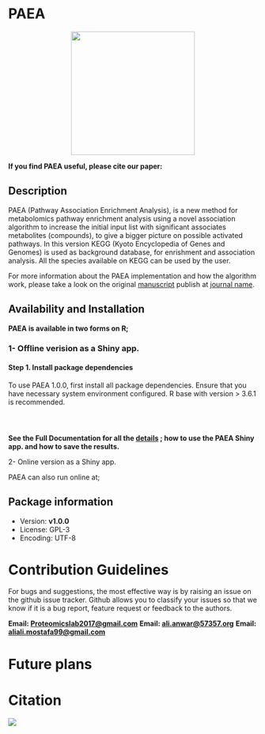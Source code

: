 # PAEA

<p align="center">
  <img width="250" height="250" src="https://github.com/AliYoussef96/PEAA/blob/main/logos/paealogo.png">
</p>


**If you find PAEA useful, please cite our paper:**


## Description

PAEA (Pathway Association Enrichment Analysis), is a new method for metabolomics pathway enrichment analysis using a novel association algorithm to increase the initial input list with significant associates metabolites (compounds), to give a bigger picture on possible activated pathways. In this version KEGG (Kyoto Encyclopedia of Genes and Genomes) is used as background database, for enrishment and association analysis. All the species available on KEGG can be used by the user.

For more information about the PAEA implementation and how the algorithm work, please take a look on the original [manuscript]() publish at [journal name]().

## Availability and Installation 


**PAEA is available in two forms on R;**

### 1- Offline verision as a Shiny app.

#### Step 1. Install package dependencies 

To use PAEA 1.0.0, first install all package dependencies. Ensure that you have necessary system environment configured. R base with version > 3.6.1 is recommended.

```R




```

**See the Full Documentation for all the [details]() ; how to use the PAEA Shiny app. and how to save the results.**

2-	Online version as a Shiny app.

PAEA can also run online at; 

## Package information

- Version: **v1.0.0**
- License: GPL-3
- Encoding: UTF-8


# Contribution Guidelines

For bugs and suggestions, the most effective way is by raising an issue on the github issue tracker. Github allows you to classify your issues so that we know if it is a bug report, feature request or feedback to the authors.

**Email: Proteomicslab2017@gmail.com**
**Email: ali.anwar@57357.org**
**Email: aliali.mostafa99@gmail.com**

# Future plans

# Citation

![](https://www.57357.org/app/uploads/2019/12/logo-2.png)
